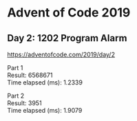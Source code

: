 # Advent of Code 2019 #
## Day 2: 1202 Program Alarm ##
https://adventofcode.com/2019/day/2

Part 1\
Result: 6568671\
Time elapsed (ms): 1.2339

Part 2\
Result: 3951\
Time elapsed (ms): 1.9079

